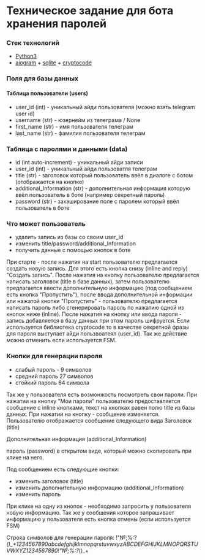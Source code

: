 # Техническое задание для бота хранения паролей

### Стек технологий
+ [Python3](https://www.python.org/downloads/ "python3")
+ [aiogram](https://github.com/aiogram/aiogram "aiogram") + [sqlite](https://www.sqlite.org/index.html "sqlite") +   [cryptocode](http://example.com/ "cryptocode")

### Поля для базы данных
#### Таблица пользователи (users)
+ user_id (int) - уникальный айди пользователя (можно взять telegram user id)
+ username (str) - юзернейм из телеграма / None 
+ first_name (str) - имя пользователя телеграм
+ last_name (str) - фамилия пользователя телеграм

### Таблица с паролями и данными (data)
+ id (int auto-increment) - уникальный айди записи
+ user_id (int) - уникальный айди пользоватля телеграм
+ title (str) - заголовок который пользователь ввёл в диалоге с ботом (отображается на кнопке)
+ additional_Information (str) - дополнительная информация которую ввёл пользователь в боте (например секретный пароль)
+ password (str) - захэширование поле с паролем который ввёл пользователь в боте


### Что может пользователь
+ удалить запись из базы со своим user_id
+ изменить title/password/additional_Information
+ получить данные с помощью кнопок в боте

При старте - после нажатия на start пользователю предлагается создать новую запись. Для этого есть кнопка снизу (inline and reply) "Создать запись". После нажатия на кнопку пользователю предлагается написать заголовок (title в базе данных), затем пользователю предлагается ввести дополнительную информацию (под сообщением есть кнопка "Пропустить"), после ввода дополнительной информации или нажатой кнопки "Пропустить" - пользователю предлагается написать пароль либо сгенерировать пароль по нажатию одной из кнопок ниже (inline). После нажатия на кнопку или ввода пароля - запись добавляется в базу данных при этом пароль шифруется. Если используется библиотека cryptocode то в качестве секретной фразы для пароля выступает айди пользвоатеял (user_id). Так же действие можно отменить если используется FSM.

### Кнопки для генерации пароля
+ слабый пароль - 9 символов
+ средний пароль 27 символов
+ стойкий пароль 64 символа

Так же у пользователя есть возмонжость посмотреть свои пароли. При нажатии на кнопку "Мои пароли" пользователю предоставляется сообщение с inline кнопками, текст на кнопках равен полю title из базы данных. При нажатии на кнопку - сообщение изменяется. Пользователю отображается сообщение следующего вида
Заголовок (title)

Дополнительная информация (additional_Information)

пароль (password) в открытом виде, который можно скопировать при клике на него. 

Под сообщением есть следующие кнопки:
+ изменить заголовок (title)
+ изменить дополнительную информацию (additional_Information)
+ изменить пароль

При клике на одну из кнопок - необходимо запросить у пользователя новую информацию. Так же у сообщения которое запрашивает информацию у пользователя есть кнопка отмены (если используется FSM)

Строка символов для генерации пароля: !"№;%:?*()_+1234567890abcdefghijklmnopqrstuvwxyzABCDEFGHIJKLMNOPQRSTUVWXYZ1234567890!"№;%:?*()_+

